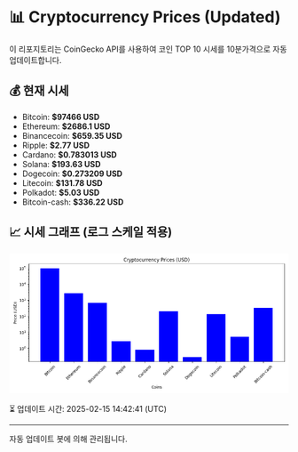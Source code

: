 
# 📊 Cryptocurrency Prices (Updated)

이 리포지토리는 CoinGecko API를 사용하여 코인 TOP 10 시세를 10분가격으로 자동 업데이트합니다.

## 💰 현재 시세
- Bitcoin: **$97466 USD**
- Ethereum: **$2686.1 USD**
- Binancecoin: **$659.35 USD**
- Ripple: **$2.77 USD**
- Cardano: **$0.783013 USD**
- Solana: **$193.63 USD**
- Dogecoin: **$0.273209 USD**
- Litecoin: **$131.78 USD**
- Polkadot: **$5.03 USD**
- Bitcoin-cash: **$336.22 USD**

## 📈 시세 그래프 (로그 스케일 적용)
![Crypto Prices](crypto_prices.png)

⏳ 업데이트 시간: 2025-02-15 14:42:41 (UTC)

---
자동 업데이트 봇에 의해 관리됩니다.
